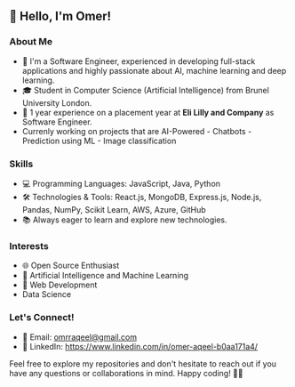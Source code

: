 ## 👋 Hello, I'm Omer!

### About Me

- 🚀 I'm a Software Engineer, experienced in developing full-stack applications and highly passionate about AI, machine learning and deep learning.
- 🎓 Student in Computer Science (Artificial Intelligence) from Brunel University London.
- 💼 1 year experience on a placement year at **Eli Lilly and Company** as Software Engineer.
- Currenly working on projects that are AI-Powered
      - Chatbots
      - Prediction using ML
      - Image classification

### Skills

- 💻 Programming Languages: JavaScript, Java, Python
- 🛠️ Technologies & Tools: React.js, MongoDB, Express.js, Node.js, Pandas, NumPy, Scikit Learn, AWS, Azure, GitHub
- 📚 Always eager to learn and explore new technologies.

### Interests

- 🌐 Open Source Enthusiast
- 🤖 Artificial Intelligence and Machine Learning
- 🚀 Web Development
- Data Science

### Let's Connect!

- 📧 Email: omrraqeel@gmail.com
- 💼 LinkedIn: https://www.linkedin.com/in/omer-aqeel-b0aa171a4/

Feel free to explore my repositories and don't hesitate to reach out if you have any questions or collaborations in mind. Happy coding! 👨‍💻
